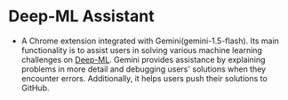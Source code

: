 # Deep-ML Assistant

- A Chrome extension integrated with Gemini(gemini-1.5-flash). Its main functionality is to assist users in solving various machine learning challenges on [Deep-ML](https://www.deep-ml.com). Gemini provides assistance by explaining problems in more detail and debugging users' solutions when they encounter errors. Additionally, it helps users push their solutions to GitHub.